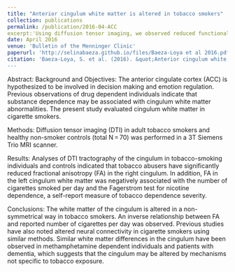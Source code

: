 ```yaml
---
title: "Anterior cingulum white matter is altered in tobacco smokers"
collection: publications
permalink: /publication/2016-04-ACC
excerpt:'Using diffusion tensor imaging, we observed reduced functional connnectivity in long term cigarette smokers relative to nonsmokers.'
date: April 2016
venue: 'Bulletin of the Menninger Clinic'
paperurl: 'http://selinabaeza.github.io/files/Baeza-Loya et al 2016.pdf'
citation: 'Baeza-Loya, S. et al. (2016). &quot;Anterior cingulum white matter is altered in tobacco smokers&quot; <i>The American Journal on Addictions</i> 25.3: 210-214
---
```


Abstract:
Background and Objectives: 
The anterior cingulate cortex (ACC) is hypothesized to be involved in decision making and emotion regulation. Previous observations of drug dependent individuals indicate that substance dependence may be associated with cingulum white matter abnormalities. The present study evaluated cingulum white matter in cigarette smokers.

Methods: 
Diffusion tensor imaging (DTI) in adult tobacco smokers and healthy non-smoker controls (total N = 70) was performed in a 3T Siemens Trio MRI scanner.

Results: 
Analyses of DTI tractography of the cingulum in tobacco-smoking individuals and controls indicated that tobacco abusers have significantly reduced fractional anisotropy (FA) in the right cingulum. In addition, FA in the left cingulum white matter was negatively associated with the number of cigarettes smoked per day and the Fagerstrom test for nicotine dependence, a self-report measure of tobacco dependence severity.

Conclusions: 
The white matter of the cingulum is altered in a non-symmetrical way in tobacco smokers. An inverse relationship between FA and reported number of cigarettes per day was observed. Previous studies have also noted altered neural connectivity in cigarette smokers using similar methods. Similar white matter differences in the cingulum have been observed in methamphetamine dependent individuals and patients with dementia, which suggests that the cingulum may be altered by mechanisms not specific to tobacco exposure.
